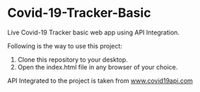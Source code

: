 # Covid-19-Tracker-Basic
Live Covid-19 Tracker basic web app using API Integration.

Following is the way to use this project:
1. Clone this repository to your desktop.
2. Open the index.html file in any browser of your choice.

API Integrated to the project is taken from www.covid19api.com
